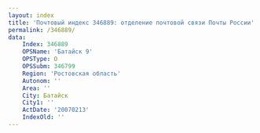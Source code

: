 ```yaml
---
layout: index
title: 'Почтовый индекс 346889: отделение почтовой связи Почты России'
permalink: /346889/
data:
    Index: 346889
    OPSName: 'Батайск 9'
    OPSType: О
    OPSSubm: 346799
    Region: 'Ростовская область'
    Autonom: ''
    Area: ''
    City: Батайск
    City1: ''
    ActDate: '20070213'
    IndexOld: ''
---
```

